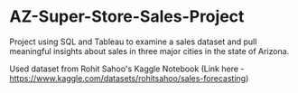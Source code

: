 # AZ-Super-Store-Sales-Project
Project using SQL and Tableau to examine a sales dataset and pull meaningful insights about sales in three major cities in the state of Arizona.

Used dataset from Rohit Sahoo's Kaggle Notebook (Link here - https://www.kaggle.com/datasets/rohitsahoo/sales-forecasting)
